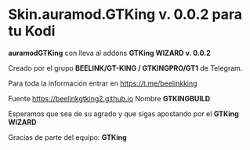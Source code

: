 # Skin.auramod.GTKing v. 0.0.2 para tu Kodi

**auramodGTKing** con lleva al addons  **GTKing WIZARD v. 0.0.2**

Creado por el grupo **BEELINK/GT-KING / GTKINGPRO/GT1** de Telegram.

Para toda la información entrar en https://t.me/beelinkking

Fuente https://beelinkgtking2.github.io                  Nombre **GTKINGBUILD**





Esperamos que sea de su agrado y que sigas apostando por el   **GTKing WIZARD**

Gracias de parte del equipo: **GTKing**